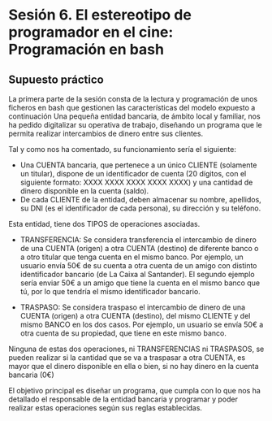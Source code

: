 # Sesión 6. El estereotipo de programador en el cine: Programación en bash

## Supuesto práctico
La primera parte de la sesión consta de la lectura y programación de unos ficheros en bash que gestionen las características del modelo expuesto a continuación
Una pequeña entidad bancaria, de ámbito local y familiar, nos ha pedido digitalizar su operativa de trabajo, diseñando un programa que le permita realizar intercambios de dinero entre sus clientes.

Tal y como nos ha comentado, su funcionamiento sería el siguiente:
*	Una CUENTA bancaria, que pertenece a un único CLIENTE (solamente un titular), dispone de un identificador de cuenta (20 dígitos, con el siguiente formato: XXXX XXXX XXXX XXXX XXXX) y una cantidad de dinero disponible en la cuenta (saldo).
* De cada CLIENTE de la entidad, deben almacenar su nombre, apellidos, su DNI (es el identificador de cada persona), su dirección y su teléfono.

Esta entidad, tiene dos TIPOS de operaciones asociadas.

* TRANSFERENCIA: Se considera transferencia el intercambio de dinero de una CUENTA (origen) a otra CUENTA (destino) de diferente banco o a otro titular que tenga cuenta en el mismo banco.
Por ejemplo, un usuario envía 50€ de su cuenta a otra cuenta de un amigo con distinto identificador bancario (de La Caixa al Santander). El segundo ejemplo sería enviar 50€ a un amigo que tiene la cuenta en el mismo banco que tú, por lo que tendría el mismo identificador bancario.

* TRASPASO: Se considera traspaso el intercambio de dinero de una CUENTA (origen) a otra CUENTA (destino), del mismo CLIENTE y del mismo BANCO en los dos casos. Por ejemplo, un usuario se envía 50€ a otra cuenta de su propiedad, que tiene en este mismo banco.

Ninguna de estas dos operaciones, ni TRANSFERENCIAS ni TRASPASOS, se pueden realizar si la cantidad que se va a traspasar a otra CUENTA, es mayor que el dinero disponible en ella o bien, si no hay dinero en la cuenta bancaria (0€)

El objetivo principal es diseñar un programa, que cumpla con lo que nos ha detallado el responsable de la entidad bancaria y programar y poder realizar estas operaciones según sus reglas establecidas.
